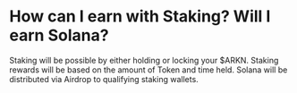 # How can I earn with Staking? Will I earn Solana?

Staking will be possible by either holding or locking your $ARKN. Staking rewards will be based on the amount of Token and time held. Solana will be distributed via Airdrop to qualifying staking wallets.
